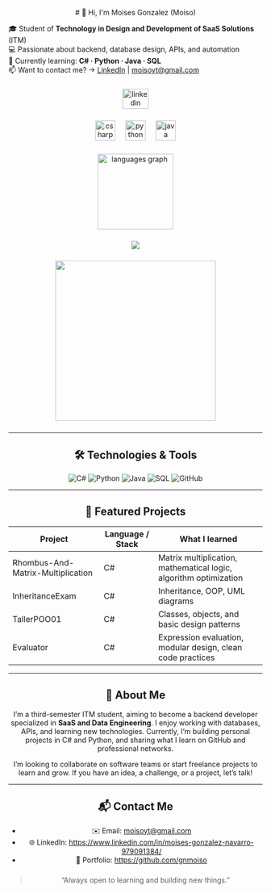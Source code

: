 <p align="center"># 👋 Hi, I'm Moises Gonzalez (Moiso)

🎓 Student of **Technology in Design and Development of SaaS Solutions** (ITM)  
💻 Passionate about backend, database design, APIs, and automation  
🌱 Currently learning: **C# · Python · Java · SQL**  
📫 Want to contact me? -> [LinkedIn](https://www.linkedin.com/in/tuusuario) | moisoyt@gmail.com

###
<div align="center">
  <a href="https://www.linkedin.com/in/moises-gonzalez-navarro-979091384/" target="_blank">
    <img src="https://raw.githubusercontent.com/maurodesouza/profile-readme-generator/master/src/assets/icons/social/linkedin/default.svg" width="52" height="40" alt="linkedin logo"  />
  </a>
</div>


###

<div align="center">
  <img src="https://cdn.jsdelivr.net/gh/devicons/devicon/icons/csharp/csharp-original.svg" height="40" alt="csharp logo"  />
  <img width="12" />
  <img src="https://cdn.jsdelivr.net/gh/devicons/devicon/icons/python/python-original.svg" height="40" alt="python logo"  />
  <img width="12" />
  <img src="https://cdn.jsdelivr.net/gh/devicons/devicon/icons/java/java-original.svg" height="40" alt="java logo"  />
  </>



###

<div align="center">
  <img src="https://github-readme-stats.vercel.app/api/top-langs?username=gnmoiso&locale=en&hide_title=false&layout=compact&card_width=320&langs_count=7&theme=tokyonight&hide_border=false&order=2" height="150" alt="languages graph"  />
</div>

###

<div align="center">
  <img src="https://visitor-badge.laobi.icu/badge?page_id=gnmoiso.gnmoiso&"  />
</div>




###

<div align="center">
  <img height="318" src="https://i.imgflip.com/a5wgmq.gif"  />
</div>

###

---

## 🛠 Technologies & Tools

![C#](https://img.shields.io/badge/C%23-239120?style=for-the-badge&logo=c-sharp&logoColor=white)
![Python](https://img.shields.io/badge/Python-3776AB?style=for-the-badge&logo=python&logoColor=white)
![Java](https://img.shields.io/badge/Java-ED8B00?style=for-the-badge&logo=java&logoColor=white)
![SQL](https://img.shields.io/badge/SQL-4479A1?style=for-the-badge&logo=mysql&logoColor=white)
![GitHub](https://img.shields.io/badge/GitHub-181717?style=for-the-badge&logo=github&logoColor=white)

---

## 🚀 Featured Projects  

| Project                          | Language / Stack | What I learned                                                               |
|----------------------------------|------------------|------------------------------------------------------------------------------|
| Rhombus-And-Matrix-Multiplication | C#              | Matrix multiplication, mathematical logic, algorithm optimization            |
| InheritanceExam                  | C#               | Inheritance, OOP, UML diagrams                                               |
| TallerPOO01                      | C#               | Classes, objects, and basic design patterns                                  |
| Evaluator                        | C#               | Expression evaluation, modular design, clean code practices                  |


---

## 📝 About Me

I’m a third-semester ITM student, aiming to become a backend developer specialized in **SaaS and Data Engineering**. I enjoy working with databases, APIs, and learning new technologies. Currently, I’m building personal projects in C# and Python, and sharing what I learn on GitHub and professional networks.  

I’m looking to collaborate on software teams or start freelance projects to learn and grow. If you have an idea, a challenge, or a project, let’s talk!  

---

## 📬 Contact Me

- ✉️ Email: moisoyt@gmail.com  
- 🌐 LinkedIn: https://www.linkedin.com/in/moises-gonzalez-navarro-979091384/
- 💼 Portfolio: https://github.com/gnmoiso  


###





> “Always open to learning and building new things.”  
</p>
